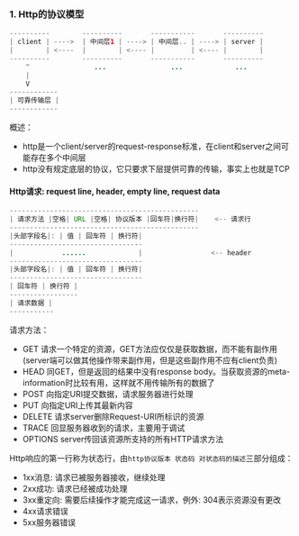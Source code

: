 ### 1. Http的协议模型
```java
----------        ----------       -----------       ----------
| client | ---->  | 中间层1 | ----> | 中间层.. | ----> | server |
|        | <----  |        | <---- |         | <---- |        |
----------        ----------       -----------       ----------
    ^                ...                ...             ...                               
    |                  
    V                  
------------
| 可靠传输层 |
------------
```

概述：

* http是一个client/server的request-response标准，在client和server之间可能存在多个中间层
* http没有规定底层的协议，它只要求下层提供可靠的传输，事实上也就是TCP

#### Http请求: request line, header, empty line, request data
```java
-----------------------------------------------
| 请求方法 |空格| URL |空格| 协议版本 |回车符|换行符|    <-- 请求行
-----------------------------------------------
|头部字段名|: | 值 | 回车符 | 换行符|
---------------------------------
|            ......             |                 <-- header
---------------------------------
|头部字段名|: | 值 | 回车符 | 换行符|
---------------------------------
| 回车符 | 换行符 |
-----------------
| 请求数据 |
-----------

```

请求方法：

* GET 请求一个特定的资源，GET方法应仅仅是获取数据，而不能有副作用(server端可以做其他操作带来副作用，但是这些副作用不应有client负责)
* HEAD 同GET，但是返回的结果中没有response body。当获取资源的meta-information时比较有用，这样就不用传输所有的数据了
* POST 向指定URI提交数据，请求服务器进行处理
* PUT 向指定URI上传其最新内容
* DELETE 请求server删除Request-URI所标识的资源
* TRACE 回显服务器收到的请求，主要用于调试
* OPTIONS server传回该资源所支持的所有HTTP请求方法

Http响应的第一行称为状态行，由`http协议版本 状态码 对状态码的描述`三部分组成：

* 1xx消息: 请求已被服务器接收，继续处理
* 2xx成功: 请求已经被成功处理
* 3xx重定向: 需要后续操作才能完成这一请求，例外: 304表示资源没有更改
* 4xx请求错误
* 5xx服务器错误